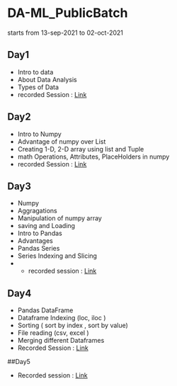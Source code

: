 # DA-ML_PublicBatch
starts from 13-sep-2021 to 02-oct-2021

## Day1 
- Intro to data
- About Data Analysis
- Types of Data 
- recorded Session : [Link](https://transcripts.gotomeeting.com/#/s/c39119b993f10666a9fc13861518a1230f7eb2e19be2a3ce19dde90c174b3dca)

## Day2
- Intro to Numpy 
- Advantage of numpy over List
- Creating 1-D, 2-D array using list and Tuple
- math Operations, Attributes, PlaceHolders in numpy 
- recorded Session : [Link](https://transcripts.gotomeeting.com/#/s/b0bb88af84e41262a05e68046276b09e05db067e6d9f85f214e6e4346c749f0c)

## Day3
- Numpy
- Aggragations 
- Manipulation of numpy array
- saving and Loading
- Intro to Pandas
- Advantages 
- Pandas Series
- Series Indexing and Slicing
- - recorded session : [Link](https://transcripts.gotomeeting.com/#/s/57d56e7f314fb29affa4626784045706571b3d2e78b26d78ae1cefe431d47a9f)

## Day4 
- Pandas DataFrame
- Dataframe Indexing (loc, iloc )
- Sorting ( sort by index , sort by value)
- File reading (csv, excel )
- Merging different Dataframes
- Recorded Session : [Link](https://transcripts.gotomeeting.com/#/s/a243576ee14d99b0c6c822cb356570862e1315f48d51817076c629ba876ea7a5)


##Day5
- Recorded session : [Link](https://transcripts.gotomeeting.com/#/s/17f0b3e33b1e34d02f28af3625fd683e11d79fd8dc2f8f73c932c5064884e07f)
